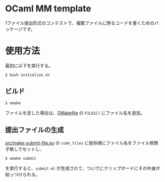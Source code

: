 # OCaml MM template

1ファイル提出形式のコンテストで、複数ファイルに跨るコードを書くためのパッケージです。

# 使用方法
最初に以下を実行する。

```shell
$ bash initialize.sh
```

## ビルド
```shell
$ omake
```

ファイルを足した場合は、[OMakefile](./src/OMakefile) の `FILES[]` にファイル名を追加。

## 提出ファイルの生成
[src/make-submit-file.py](src/make-submit-file.py) の `code_files` に依存順にファイル名をファイル修飾子無しでセットし、

```shell
$ omake submit
```
を実行すると、`submit.ml` が生成されて、ついでにクリップボードにその中身が貼っつけられる。

